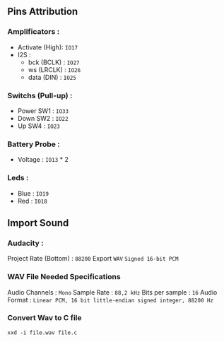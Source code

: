 
## Pins Attribution
### Amplificators :
- Activate (High): `IO17`
- I2S :
  - bck (BCLK) : `IO27`
  - ws (LRCLK) : `IO26`
  - data (DIN) : `IO25`

### Switchs (Pull-up) :
 - Power SW1 : `IO33`
 - Down SW2  : `IO22`
 - Up SW4    : `IO23`

### Battery Probe :
- Voltage : `IO13` * 2

### Leds :
 - Blue : `IO19`
 - Red  : `IO18`

## Import Sound

### Audacity :

Project Rate (Bottom) : `88200`
Export `WAV` `Signed 16-bit PCM`

### WAV File Needed Specifications

Audio Channels : `Mono`
Sample Rate : `88,2 kHz`
Bits per sample : `16`
Audio Format : `Linear PCM, 16 bit little-endian signed integer, 88200 Hz`

### Convert Wav to C file

```shell
xxd -i file.wav file.c
```